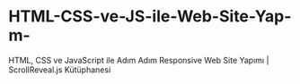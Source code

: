 # HTML-CSS-ve-JS-ile-Web-Site-Yap-m-
HTML, CSS ve JavaScript ile Adım Adım Responsive Web Site Yapımı | ScrollReveal.js Kütüphanesi
